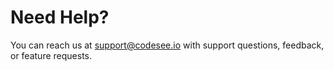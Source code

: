 # Need Help?

You can reach us at support@codesee.io with support questions, feedback, or feature requests.
